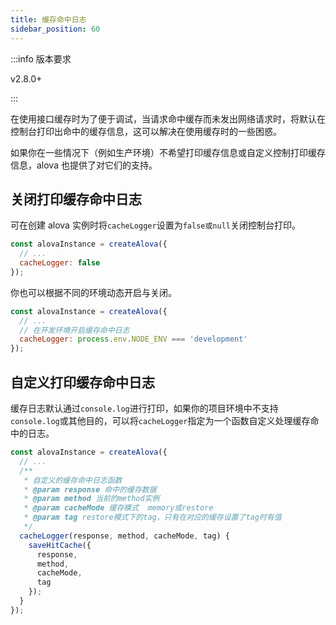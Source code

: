 ```yaml
---
title: 缓存命中日志
sidebar_position: 60
---
```


:::info 版本要求

v2.8.0+

:::

在使用接口缓存时为了便于调试，当请求命中缓存而未发出网络请求时，将默认在控制台打印出命中的缓存信息，这可以解决在使用缓存时的一些困惑。

如果你在一些情况下（例如生产环境）不希望打印缓存信息或自定义控制打印缓存信息，alova 也提供了对它们的支持。

## 关闭打印缓存命中日志

可在创建 alova 实例时将`cacheLogger`设置为`false或null`关闭控制台打印。

```javascript
const alovaInstance = createAlova({
  // ...
  cacheLogger: false
});
```

你也可以根据不同的环境动态开启与关闭。

```javascript
const alovaInstance = createAlova({
  // ...
  // 在开发环境开启缓存命中日志
  cacheLogger: process.env.NODE_ENV === 'development'
});
```

## 自定义打印缓存命中日志

缓存日志默认通过`console.log`进行打印，如果你的项目环境中不支持`console.log`或其他目的，可以将`cacheLogger`指定为一个函数自定义处理缓存命中的日志。

```javascript
const alovaInstance = createAlova({
  // ...
  /**
   * 自定义的缓存命中日志函数
   * @param response 命中的缓存数据
   * @param method 当前的method实例
   * @param cacheMode 缓存模式  memory或restore
   * @param tag restore模式下的tag，只有在对应的缓存设置了tag时有值
   */
  cacheLogger(response, method, cacheMode, tag) {
    saveHitCache({
      response,
      method,
      cacheMode,
      tag
    });
  }
});
```
